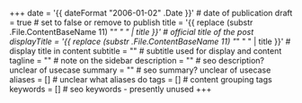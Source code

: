 +++
date = '{{ dateFormat "2006-01-02" .Date }}' # date of publication
draft = true # set to false or remove to publish
title = '{{ replace (substr .File.ContentBaseName 11) "_" " " | title }}' # official title of the post
displayTitle = '{{ replace (substr .File.ContentBaseName 11) "_" " " | title }}' # display title in content
subtitle = "" # subtitle used for display and content
tagline = "" # note on the sidebar
description = "" # seo description? unclear of usecase
summary = "" # seo summary? unclear of usecase
aliases = [] # unclear what aliases do
tags = [] # content grouping tags
keywords = [] # seo keywords - presently unused
+++
